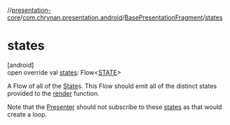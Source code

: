 //[presentation-core](../../../index.md)/[com.chrynan.presentation.android](../index.md)/[BasePresentationFragment](index.md)/[states](states.md)

# states

[android]\
open override val [states](states.md): Flow&lt;[STATE](index.md)&gt;

A Flow of all of the [State](../../../../presentation-core/presentation-core/com.chrynan.presentation/-state/index.md)s. This Flow should emit all of the distinct states provided to the [render](render.md) function.

Note that the [Presenter](../../../../presentation-core/presentation-core/com.chrynan.presentation/-presenter/index.md) should not subscribe to these [states](states.md) as that would create a loop.
